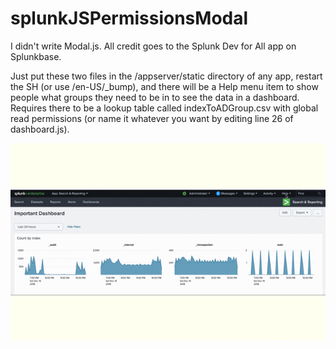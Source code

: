 # splunkJSPermissionsModal

I didn't write Modal.js.  All credit goes to the Splunk Dev for All app on Splunkbase.

Just put these two files in the /appserver/static directory of any app, restart the SH (or use /en-US/_bump), and there will be a Help menu item to show people what groups they need to be in to see the data in a dashboard.  Requires there to be a lookup table called indexToADGroup.csv with global read permissions (or name it whatever you want by editing line 26 of dashboard.js).

![](modalDemo.gif)